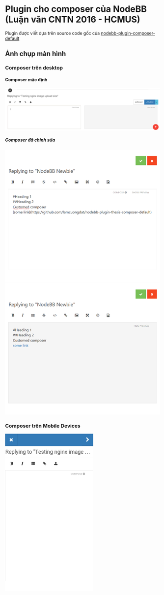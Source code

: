 # Plugin cho composer của NodeBB (Luận văn CNTN 2016 - HCMUS)

Plugin được viết dựa trên source code gốc của [nodebb-plugin-composer-default](https://github.com/NodeBB/nodebb-plugin-composer-default)

## Ảnh chụp màn hình
### Composer trên desktop
#### Composer mặc định
![Desktop Old Composer](screenshots/desktop-old.png?raw=true)
##### Composer đã chỉnh sửa
![Desktop New Composer 1](screenshots/desktop-new1.PNG?raw=true)
![Desktop New Composer 2](screenshots/desktop-new2.PNG?raw=true)
### Composer trên Mobile Devices
![Mobile Composer](screenshots/mobile.png?raw=true)
